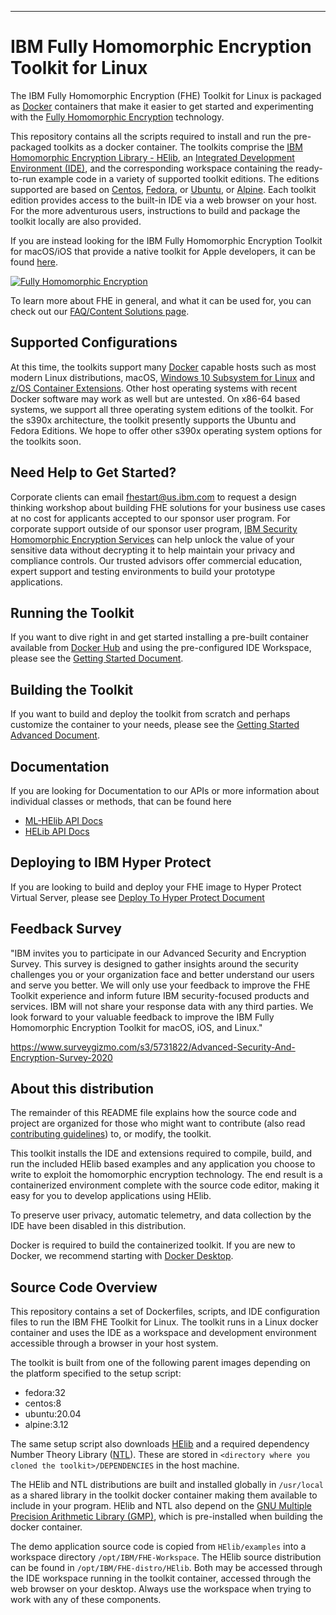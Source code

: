 ---

# IBM Fully Homomorphic Encryption Toolkit for Linux

The IBM Fully Homomorphic Encryption (FHE) Toolkit for Linux is packaged as [Docker][1] containers that make it easier to get started and experimenting with the [Fully Homomorphic Encryption][2] technology.

This repository contains all the scripts required to install and run the pre-packaged toolkits as a docker container. The toolkits comprise the [IBM Homomorphic Encryption Library - HElib][3], an [Integrated Development Environment (IDE)][4], and the corresponding workspace containing the ready-to-run example code in a variety of supported toolkit editions. The editions supported are based on [Centos][5], [Fedora][6], or [Ubuntu][7], or [Alpine][8]. Each toolkit edition provides access to the built-in IDE via a web browser on your host. For the more adventurous users, instructions to build and package the toolkit locally are also provided.

If you are instead looking for the IBM Fully Homomorphic Encryption Toolkit for macOS/iOS that provide a native toolkit for Apple developers, it can be found <a href="https://github.com/IBM/fhe-toolkit-macos" target="_blank">here</a>.

[![Fully Homomorphic Encryption](http://img.youtube.com/vi/5Mhbaeuv5fk/0.jpg)](http://www.youtube.com/watch?v=5Mhbaeuv5fk "Intro to FHE")

To learn more about FHE in general, and what it can be used for, you can check out our [FAQ/Content Solutions page][13].


## Supported Configurations

At this time, the toolkits support many <a href="https://www.docker.com/resources/what-container" target="_blank">Docker</a> capable hosts such as most modern Linux distributions, macOS, <a href="https://docs.microsoft.com/en-us/windows/wsl/install-win10" target="_blank">Windows 10 Subsystem for Linux</a> and <a href="https://www.ibm.com/support/knowledgecenter/en/SSLTBW_2.4.0/com.ibm.zos.v2r4.izso100/izso100_whatisintro.htm" target="_blank">z/OS Container Extensions</a>. Other host operating systems with recent Docker software may work as well but are untested. On x86-64 based systems, we support all three operating system editions of the toolkit. For the s390x architecture, the toolkit presently supports the Ubuntu and Fedora Editions. We hope to offer other s390x operating system options for the toolkits soon. 

## Need Help to Get Started?

Corporate clients can email fhestart@us.ibm.com to request a design thinking workshop about building FHE solutions for your business use cases at no cost for applicants accepted to our sponsor user program. For corporate support outside of our sponsor user program, <a href="https://www.ibm.com/security/services/homomorphic-encryption" target="_blank">IBM Security Homomorphic Encryption Services</a> can help unlock the value of your sensitive data without decrypting it to help maintain your privacy and compliance controls. Our trusted advisors offer commercial education, expert support and testing environments to build your prototype applications. 


## Running the Toolkit

If you want to dive right in and get started installing a pre-built container available from [Docker Hub][9] and using the pre-configured IDE Workspace, please see the [Getting Started Document](GettingStarted.md). 

## Building the Toolkit

If you want to build and deploy the toolkit from scratch and perhaps customize the container to your needs, please see the [Getting Started Advanced Document](GettingStarted.Advanced.md).

## Documentation

If you are looking for Documentation to our APIs or more information about individual classes or methods, that can be found here 

* [ML-HElib API Docs](https://ibm.github.io/fhe-toolkit-linux/)
* [HELib API Docs](https://ibm.github.io/fhe-toolkit-linux/html/helib/index.html)

## Deploying to IBM Hyper Protect

If you are looking to build and deploy your FHE image to Hyper Protect Virtual Server, please see [Deploy To Hyper Protect Document](https://github.com/IBM/fhe-toolkit-linux/blob/master/automation/DeployToHyperProtect.md)


## Feedback Survey
 
"IBM invites you to participate in our Advanced Security and Encryption Survey. This survey is designed to gather insights around the security challenges you or your organization face and better understand our users and serve you better. We will only use your feedback to improve the FHE Toolkit experience and inform future IBM security-focused products and services. IBM will not share your response data with any third parties. We look forward to your valuable feedback to improve the IBM Fully Homomorphic Encryption Toolkit for macOS, iOS, and Linux."

https://www.surveygizmo.com/s3/5731822/Advanced-Security-And-Encryption-Survey-2020


## About this distribution

The remainder of this README file explains how the source code and project are organized for those who might want to contribute (also read [contributing guidelines](CONTRIBUTING.md)) to, or modify, the toolkit.  

This toolkit installs the IDE and extensions required to compile, build, and run the included HElib based examples and any application you choose to write to exploit the homomorphic encryption technology. The end result is a containerized environment complete with the source code editor, making it easy for you to develop applications using HElib.

To preserve user privacy, automatic telemetry, and data collection by the IDE have been disabled in this distribution.

Docker is required to build the containerized toolkit. If you are new to Docker, we recommend starting with [Docker Desktop][10]. 

## Source Code Overview

This repository contains a set of Dockerfiles, scripts, and IDE configuration files to run the IBM FHE Toolkit for Linux. The toolkit runs in a Linux docker container and uses the IDE as a workspace and development environment accessible through a browser in your host system.

The toolkit is built from one of the following parent images depending on the platform specified to the setup script:

- fedora:32
- centos:8
- ubuntu:20.04
- alpine:3.12

The same setup script also downloads [HElib][3] and a required dependency Number Theory Library ([NTL][11]). These are stored in `<directory where you cloned the toolkit>/DEPENDENCIES` in the host machine. 

The HElib and NTL distributions are built and installed globally in `/usr/local` as a shared library in the toolkit docker container making them available to include in your program. HElib and NTL also depend on the [GNU Multiple Precision Arithmetic Library (GMP)][12], which is pre-installed when building the docker container.

The demo application source code is copied from `HElib/examples` into a workspace directory `/opt/IBM/FHE-Workspace`. The HElib source distribution can be found in `/opt/IBM/FHE-distro/HElib`. Both may be accessed through the IDE workspace running in the toolkit container, accessed through the web browser on your desktop. Always use the workspace when trying to work with any of these components.   


   [1]: https://www.docker.com/                                  "Docker Container"
   [2]: https://en.wikipedia.org/wiki/Homomorphic_encryption     "Homomorphic Encryption"
   [3]: https://github.com/IBM-HElib/HElib/                         "HElib"
   [4]: https://code.visualstudio.com/                           "Visual Studio Code"
   [5]: https://www.centos.org/                                  "CentOS"
   [6]: https://getfedora.org/                                   "Fedora"
   [7]: https://ubuntu.com/                                      "Ubuntu"
   [8]: https://alpinelinux.org/                                 "Alpine"
   [9]: https://hub.docker.com/u/ibmcom                          "Docker Hub IBM"
   [10]: https://www.docker.com/get-started/                      "Docker get started"
   [11]: https://www.shoup.net/ntl/                               "NTL"
   [12]: https://gmplib.org/                                     "GMP library"
   [13]: https://www.ibm.com/support/z-content-solutions/fully-homomorphic-encryption/ "IBM FHE Content Solutions" 

